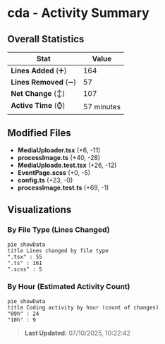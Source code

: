 # cda - Activity Summary 

## Overall Statistics

| Stat                   | Value                                                             |
| ---------------------- | ----------------------------------------------------------------- |
| **Lines Added** (➕)   | 164                                          |
| **Lines Removed** (➖) | 57                                        |
| **Net Change** (↕)    | 107                |
| **Active Time** (⌚)   | 57 minutes |


## Modified Files
- **MediaUploader.tsx** (+6, -11)
- **processImage.ts** (+40, -28)
- **MediaUploade.test.tsx** (+26, -12)
- **EventPage.scss** (+0, -5)
- **config.ts** (+23, -0)
- **processImage.test.ts** (+69, -1)

## Visualizations

### By File Type (Lines Changed)

```mermaid
pie showData
title Lines changed by file type
".tsx" : 55
".ts" : 161
".scss" : 5
```

### By Hour (Estimated Activity Count)

```mermaid
pie showData
title Coding activity by hour (count of changes)
"09h" : 24
"10h" : 9
```


> **Last Updated:** 07/10/2025, 10:22:42